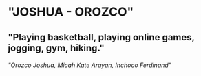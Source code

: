 # "JOSHUA - OROZCO"
## "Playing basketball, playing online games, jogging, gym, hiking."
###### "Orozco Joshua, Micah Kate Arayan, Inchoco Ferdinand"